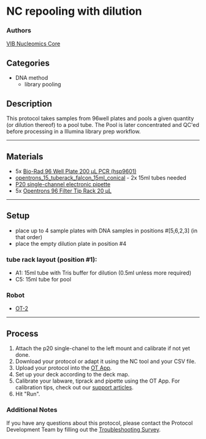 # NC repooling with dilution

### Authors
[VIB Nucleomics Core](https://www.nucleomics.be)

## Categories
* DNA method
	* library pooling

## Description

This protocol takes samples from 96well plates and pools a given quantity (or dilution thereof) to a pool tube. The Pool is later concentrated and QC'ed before processing in a Illumina library prep workflow.


---
## Materials

* 5x [Bio-Rad 96 Well Plate 200 µL PCR (hsp9601)](https://labware.opentrons.com/biorad_96_wellplate_200ul_pcr?_gl=1*1a9qcug*_gcl_aw*R0NMLjE2MzE4MDAxNDUuQ2owS0NRanc4SWFHQmhDSEFSSXNBR0lSUllvamg1ZkhXczd1RUt2QTRLRE12cGE5WnBTbndpSmxybkxnVU54QTVJVEowRm04V2txTzhxTWFBbWxIRUFMd193Y0I.*_ga*MjA3NDg2NzQ1MC4xNjMwMDczMjAw*_ga_GNSMNLW4RY*MTYzMTc5OTI5Ny40My4xLjE2MzE4MDAyNTYuMA..)
* [opentrons_15_tuberack_falcon_15ml_conical](https://labware.opentrons.com/opentrons_15_tuberack_falcon_15ml_conical?category=tubeRack) - 2x 15ml tubes needed
* [P20 single-channel electronic pipette](https://shop.opentrons.com/collections/ot-2-pipettes)
* 5x [Opentrons 96 Filter Tip Rack 20 µL](https://labware.opentrons.com/opentrons_96_filtertiprack_20ul?category=tipRack)

---
## Setup

* place up to 4 sample plates with DNA samples in positions #[5,6,2,3] (in that order)
* place the empty dilution plate in position #4

### tube rack layout (position #1):
* A1: 15ml tube with Tris buffer for dilution (0.5ml unless more required)
* C5: 15ml tube for pool

### Robot
* [OT-2](https://opentrons.com/ot-2)

---
## Process
1. Attach the p20 single-chanel to the left mount and calibrate if not yet done.
2. Download your protocol or adapt it using the NC tool and your CSV file.
3. Upload your protocol into the [OT App](https://opentrons.com/ot-app).
4. Set up your deck according to the deck map.
5. Calibrate your labware, tiprack and pipette using the OT App. For calibration tips, check out our [support articles](https://support.opentrons.com/en/collections/1559720-guide-for-getting-started-with-the-ot-2).
6. Hit "Run".

### Additional Notes
If you have any questions about this protocol, please contact the Protocol Development Team by filling out the [Troubleshooting Survey](https://protocol-troubleshooting.paperform.co/).
